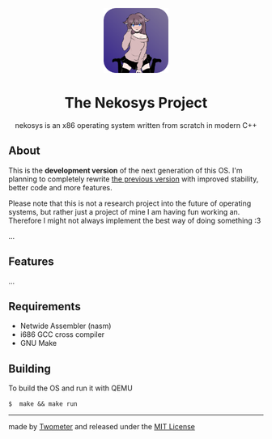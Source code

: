 <p align="center">
  <img src="media/logo_round.png" width=128>
  <h1 align="center">The Nekosys Project</h1>
</p>
<p align="center">
  nekosys is an x86 operating system written from scratch in modern C++
</p>

## About

This is the **development version** of the next generation of this OS. I'm planning to completely rewrite [the previous version](https://github.com/Twometer/nekosys/tree/1.x) with improved stability, better code and more features.

Please note that this is not a research project into the future of operating systems, but rather just a project of mine I am having fun working an. Therefore I might not always implement the best way of doing something :3

...

## Features

...

## Requirements

-   Netwide Assembler (nasm)
-   i686 GCC cross compiler
-   GNU Make

## Building

To build the OS and run it with QEMU

```
$  make && make run
```

---

made by [Twometer](https://github.com/Twometer) and released under the [MIT License](LICENSE)
